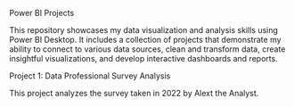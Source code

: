 Power BI Projects

This repository showcases my data visualization and analysis skills using Power BI Desktop. It includes a collection of projects that demonstrate my ability to connect to various data sources, clean and transform data, create insightful visualizations, and develop interactive dashboards and reports.

Project 1: Data Professional Survey Analysis

This project analyzes the survey taken in 2022 by Alext the Analyst.
